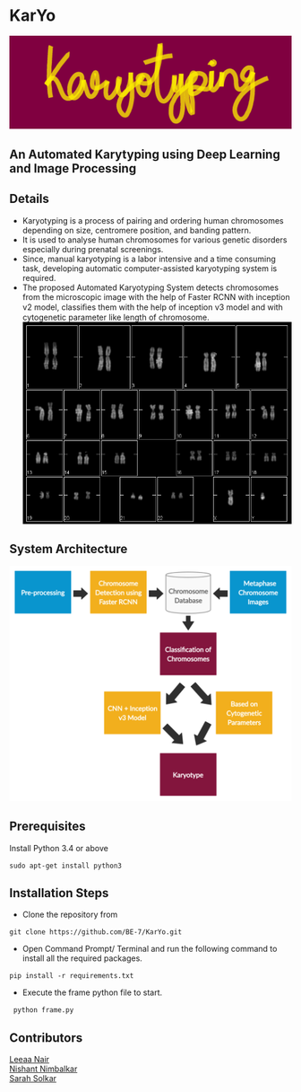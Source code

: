 # KarYo

![Logo](/images/logo.png?raw=true)

## An Automated Karytyping using Deep Learning and Image Processing

## Details
- Karyotyping is a process of pairing and ordering human chromosomes depending on size, centromere position, and banding pattern.
- It is used to analyse human chromosomes for various genetic disorders  especially during prenatal screenings.
- Since, manual karyotyping is a labor intensive and a time consuming task, developing automatic computer-assisted karyotyping system is required. 
- The proposed Automated Karyotyping System  detects chromosomes from the microscopic image with the help of Faster RCNN with inception v2 model, 
classiﬁes them with the help of inception v3 model and with cytogenetic parameter like length of chromosome. 
![Karyotype](/images/karyotype39.png?raw=true)

## System Architecture
![System Architecture](/images/schematic.png?raw=true)

## Prerequisites
Install Python 3.4 or above
```
sudo apt-get install python3
```

## Installation Steps
- Clone the repository from 
```
git clone https://github.com/BE-7/KarYo.git
```
- Open Command Prompt/ Terminal and run the following command to install all the required packages.
```
pip install -r requirements.txt 
```
- Execute the frame python file to start.
```
 python frame.py
 ```

## Contributors
[Leeaa Nair](https://github.com/leeaanair)\
[Nishant Nimbalkar](https://github.com/Nishant98)\
[Sarah Solkar](https://github.com/SarahSolkar)


